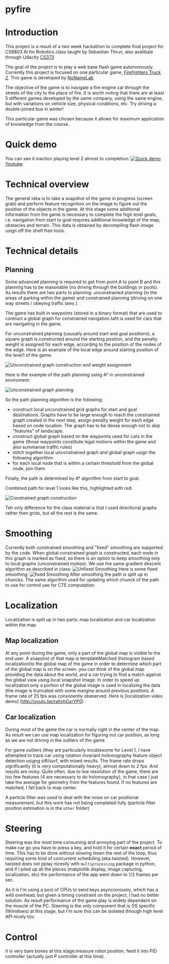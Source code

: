 pyfire
======

# Introduction
This project is a result of a two week hackathon to complete final project for CS8803 AI for Robotics class taught by Sebastian Thrun, also avalibale through Udacity [CS373](https://www.udacity.com/course/cs373)

The goal of the project is to play a web base flash game autonomously. 
Currently this project is focused on one particular game, [Firefighters Truck 2](http://www.nonamelab.com/games/online/firefighters-truck-2.html). This game is developed by [NoNameLab](http://www.nonamelab.com/) 

The objective of the game is to navigate a fire engine car through the streets of the city to the place of fire.
It is worth noting that there are at least 5 different games developed by the same company, using the same engine, but with variations on vehicle size, physical conditions, etc. Try driving a double-joined bus in winter!

This particular game was chosen because it allows for maximum application of knowledge from the course.

# Quick demo
You can see it inaction playing level 2 almost to completion:
[![Quick demo](http://img.youtube.com/vi/abh-948NupE/0.jpg)](http://www.youtube.com/watch?v=abh-948NupE)
[Youtube](http://www.youtube.com/watch?v=abh-948NupE)

# Technical overview
The general idea is to take a snapshot of the game in progress (screen grab) and perform feature  recognition on the image to figure out the position of the objects in the game. At this stage some additional information from the game is necessary to complete the high level goals, i.e. navigation from start to goal requires additional knowledge of the map, obstacles and terrain. This data is obtained by decompiling flash image usign off the shelf free tools. 

# Technical details
## Planning
Some advanced planning is required to get from point A to point B and this planning has to be reasonable (no driving through the buildings or pools). As results there are two parts to planning: unconstrained planning (in the areas of parking within the game) and constrained planning (driving on one way streets / obeying traffic laws ).

The game has built in waypoints (stored in a binary format) that are used to contruct a global graph for constrained navigation taht is used for cars that are navigating in the game. 

For unconstrained planning (ususally around start and goal positions), a square graph is constructed around the starting position, and the penalty weight is assigned for each edge, according to the position of the nodes of the edge. Here is an example of the local edge around starting position of the level1 of the game:


![Unconstrained graph construction and weight assignment](https://raw.githubusercontent.com/opikalo/pyfire/master/planning/snapshots/graph_weights.png)

Here is the example of the path planning using A* in unconstrained enviroment:

![Unconstrained graph planning](https://raw.githubusercontent.com/opikalo/pyfire/master/planning/snapshots/unconstrained_planning_astar.png)


So the path planning algorithm is the following: 
* construct local unconstrained grid graphs for start and goal destinations. Graphs have to be large enough to reach the constrained graph created in the next step, assign penalty weight for each edge based on node location. The graph has to be dense enough not to skip "features" of landscape.
* construct global graph based on the waypoints used for cars in the game (those waypoints constitute legal motions within the game and also summarise traffic rules)
* stitch together local unconstrained graph and global graph usign the following algorithm:
* for each local node that is within a certain threshold from the global node, join them

Finally, the path is determined by A* algorithm from start to goal.

Combined path for level 1  looks like this, highlighted with red:

![Constrained graph construction](https://raw.githubusercontent.com/opikalo/pyfire/master/planning/snapshots/local_global_path_planning.png)

Teh only difference for the class material is that I used directional graphs rather then grids, but all the rest is the same. 

# Smoothing
Currently both constrained smoothing and "fixed" smoothing are supported by the code. When global constrained graph is constructed, each node in this graph is marked as fixed, so there is an option to keep smoothing only to local graphs (unconstrained motion). We use the same gradient descent algorithm as described in class:
![Unfixed Smoothing](https://raw.githubusercontent.com/opikalo/pyfire/master/smoothing/snapshots/smoothing_graph_unfixed.png)
Here is some fixed smoothing:
![fixed Smoothing](https://raw.githubusercontent.com/opikalo/pyfire/master/smoothing/snapshots/smoothing_graph_fixed.png)
After smoothing the path is split up in chuncks. The same algorithm used for updating which chunck of the path to use for control use for CTE computation.

# Localization 
Localization is split up in two parts: map localization and car localization within the map

## Map localization
At any point during the game, only a part of the global map is visible to the end user. A snapshot of that map is templateMatched (histogram based localization)to the global map of the game in order to determine which part of the global map is on the screen. you can think of the global map providing the data about the world, and a car trying to find a match against the global view using local snapshot image. In order to speed up localization only a portion of the global image is used in localizing the data (the image is truncated with some margine around previous position).
A frame rate of 25 fps was consistently obeserved. Here is [localization video demo] (http://youtu.be/rahvhGxrYP0)

## Car localization
During most of the game the car is normally right in the center of the map. As result we can use map localization for figuring out car position, as long as we are not driving in the outliers of the game.

For game outliers (they are particularly troublesome for Level 1, I have attempted to track car using rotation invariant holomography feature object detection usigng sift/surf, with mixed results. The frame rate drops significantly (it is very computationally heavy), almost down to 2 fps. And results are noisy. Quite often, due to low resolution of the game, there are too few features (4 are necessary to do holomography), in that case I just take the average for geometry from the features found. If no features are matched, I fall back to map center.

A particle filter was used to deal with the noise on car positional measurement, but this work has not being completed fully (particle filter position estimation is in the `other` folder)

# Steering
Steering was the most time consuming and annoying part of the project. To make car go you have to press a key, and hold it for certain **exact** period of time. This has to be done without slowing down the rest of the loop, thus requiring some kind of concurrent scheduling (aka twisted). However, twisted does not pplay niceslly with `multiprocessing` package in python, and if I piled up all the pieces (matplotlib display, image capturing, localization, etc) the performance of the app went down to 1/2 frames per sec.

As it is I'm using a pool of CPUs to send keys asyncronously, which has a wild overhead, but given a timing constraint on the project, I had no better solution. As result performance of the game play is widely dependent on the muscle of the PC. Steering is the only component that is OS specific (Wiindows) at this stage, but I'm sure this can be isolated through high level API nicely too.

# Control
It is very bare bones at this stage:measure robot position, feed it into PID controller (actually just P controller at this time). 





